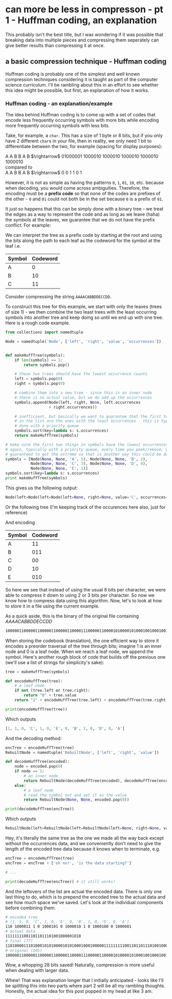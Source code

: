 # can more be less in compresson - pt 1 - Huffman coding, an explanation

This probably isn't the best title, but I was wondering if it was possible that
breaking data into multiple pieces and compressing them seperately can give
better results than compressing it at once.

## a basic compression technique - Huffman coding

Huffman coding is probably one of the simplest and well known compression techniques
considering it is taught as part of the computer science curriculum. I'll be rambling
about this in an effort to see whether this idea might be possible, but first, an
explanation of how it works.

### Huffman coding - an explanation/example

The idea behind Huffman coding is to come up with a set of codes that encode less
frequently occurring symbols with more bits while encoding more frequently occurring
symbols with less bits.

Take, for example, a `char`. This has a size of 1 byte or 8 bits, but if you only
have 2 different `char`s in your file, then in reality, we only need 1 bit to differentiate
between the two, for example (spacing for display purposes):

<p>
A A B B A B $\rightarrow$ 01000001 1000010 1000010 1000010 1000010 1000010 <br />
compared to <br />
A A B B A B $\rightarrow$ 0 0 1 1 0 1
</p>

However, it is not as simple as having the patterns `0`, `1`, `01`, `10`, etc. because
when decoding, you would come across ambiguities. Therefore, the encoding must be
a **prefix code** so that none of the codes are prefixes of the other - `0` and
`01` could not both be in the set because `0` is a prefix of `01`.

It just so happens that this can be simply done with a binary tree - we treat the
edges as a way to represent the code and as long as we leave (haha) the symbols at
the leaves, we guarantee that we do not have the prefix conflict. For example:

<script type="text/tikz">
  \begin{tikzpicture}[nodes={draw, circle, minimum size=0.75cm}, ->]
    \node{}
      child{ node{A} edge from parent node[left, draw=none] {0} }
      child{ node {}
        child{ node{B} edge from parent node[left, draw=none] {0} }
        child{ node{C} edge from parent node[right, draw=none] {1} }
      edge from parent node[right, draw=none] {1} };
   \end{tikzpicture}
</script>

We can interpret the tree as a prefix code by starting at the root and using the
bits along the path to each leaf as the codeword for the symbol at the leaf i.e.

| Symbol | Codeword |
| ------ | -------- |
| A      | 0        |
| B      | 10       |
| C      | 11       |

Consider compressing the string `AAAACABBDDECCDD`.

To construct this tree for this example, we start with only the leaves (trees of
size 1) - we then combine the two least trees with the least occurring symbols into
another tree and keep doing so until we end up with one tree. Here is a rough
code example.

```python
from collections import namedtuple

Node = namedtuple('Node', ['left', 'right', 'value', 'occurrences'])


def makeHuffTree(symbols):
    if len(symbols) == 1:
        return symbols.pop()

    # these two trees should have the lowest occurrence counts
    left = symbols.pop(0)
    right = symbols.pop(0)

    # combine them into a new tree - since this is an inner node
    # there is no actual value, but we do add up the occurrences
    symbols.append(Node(left, right, None, left.occurrences
                   + right.occurrences))

    # inefficient, but basically we want to guarantee that the first two things
    # in the list are the ones with the least occurrences - this is typically
    # done with a priority queue
    symbols.sort(key=lambda s: s.occurrences)
    return makeHuffTree(symbols)

# make sure the first two things in symbols have the lowest occurrences
# again, typically with a priority queue, every time you peek/remove, you are
# guaranteed to get the extreme so that is another way this could be done
symbols = [Node(None, None, 'A', 5), Node(None, None, 'B', 2),
           Node(None, None, 'C', 3), Node(None, None, 'D', 4),
           Node(None, None, 'E', 1)]
symbols.sort(key=lambda s: s.occurrences)
print makeHuffTree(symbols)
```

This gives us the following output:

<!-- markdownlint-disable line-length -->
```python
Node(left=Node(left=Node(left=None, right=None, value='C', occurrences=3), right=Node(left=Node(left=None, right=None, value='E', occurrences=1), right=Node(left=None, right=None, value='B', occurrences=2), value=None, occurrences=3), value=None, occurrences=6), right=Node(left=Node(left=None, right=None, value='D', occurrences=4), right=Node(left=None, right=None, value='A', occurrences=5), value=None, occurrences=9), value=None, occurrences=15)
```
<!-- markdownlint-enable line-length -->

Or the following tree (I'm keeping track of the occurences here also, just for reference)

<script type="text/tikz">
  \begin{tikzpicture}[nodes={draw, circle, minimum size=0.75cm}, ->,
    level 1/.style={sibling distance=30mm},
    level 2/.style={sibling distance=15mm}]
    \node{15}
      child {
        child{ node{C:3} edge from parent node[left, draw=none] {0}
          edge from parent node[left, draw=none] {0}
        }
        child{ node {3}
          child{ node{E:1} edge from parent node[left, draw=none] {0} }
          child{ node{B:2} edge from parent node[right, draw=none] {1} }
          edge from parent node[right, draw=none] {1}
        }
        edge from parent node[left, draw=none] {0}
      }
      child { node {9}
        child { node {D:4} edge from parent node[left, draw=none] {0} }
        child { node {A:5} edge from parent node[right, draw=none] {1} }
        edge from parent node[right, draw=none] {1}
      };
   \end{tikzpicture}
</script>

And encoding

| Symbol | Codeword |
| ------ | -------- |
| A      | 11       |
| B      | 011      |
| C      | 00       |
| D      | 10       |
| E      | 010      |

So here we see that instead of using the usual 8 bits per character, we were able
to compress it down to using 2 or 3 bits per character. So now we know how to compress
data using this algorithm. Now, let's to look at how to store it in a file using
the current example.

As a quick aside, this is the binary of the original file containing $AAAACABBDDECCDD$

```bash
100000110000011000001100000110000111000001100001010000101000100100010010001011000011100001110001001000100
```

When storing the codebook (translation), the one efficient way to store it encodes
a preorder traversal of the tree through bits; imagine 1 is an inner node and 0 is
a leaf node. When we reach a leaf node, we append the symbol. Here's another rough
block of code that builds off the previous one (we'll use a list of strings for
simplicity's sake):

```python
tree = makeHuffTree(symbols)

def encodeHuffTree(tree):
    # a leaf node
    if not (tree.left or tree.right):
        return "0" + tree.value
    return "1" + encodeHuffTree(tree.left) + encodeHuffTree(tree.right)

print(encodeHuffTree(tree))
```

Which outputs

```python
[1, 1, 0, 'C', 1, 0, 'E', 0, 'B', 1, 0, 'D', 0, 'A']
```

And the decoding method:

```python
encTree = encodeHuffTree(tree)
RebuiltNode = namedtuple('RebuiltNode', ['left', 'right', 'value'])

def decodeHuffTree(encoded):
    node = encoded.pop(0)
    if node == 1:
        # an inner node
        return RebuiltNode(decodeHuffTree(encoded), decodeHuffTree(encoded), None)
    else:
        # a leaf node
        # read the symbol out and set it as the value
        return RebuiltNode(None, None, encoded.pop(0))

print(decodeHuffTree(encTree))
```

Which outputs

<!-- markdownlint-disable line-length -->
```python
RebuiltNode(left=RebuiltNode(left=RebuiltNode(left=None, right=None, value='C'), right=RebuiltNode(left=RebuiltNode(left=None, right=None, value='E'), right=RebuiltNode(left=None, right=None, value='B'), value=None), value=None), right=RebuiltNode(left=RebuiltNode(left=None, right=None, value='D'), right=RebuiltNode(left=None, right=None, value='A'), value=None), value=None)
```
<!-- markdownlint-enable line-length -->

Hey, it's literally the same tree as the one we made all the way back except without
the occurrences data, and we conveniently don't need to give the length of the encoded
tree data because it knows when to terminate, e.g.

```python
encTree = encodeHuffTree(tree)
encTree = encTree + ['oh no!', 'is the data starting?']

# ...

print(decodeHuffTree(encTree)) # it still works!
```

And the leftovers of the list are actual the encoded data. There is only one last
thing to do, which is to prepend the encoded tree to the actual data and see how
much space we've saved. Let's look at the individual components before combining
them.

```bash
# encoded tree
# [1, 1, 0, 'C', 1, 0, 'E', 0, 'B', 1, 0, 'D', 0, 'A']
110 1000011 1 0 1000101 0 1000010 1 0 1000100 0 1000001
# actual data
111111110011011011101001000001010
# final (77)
11010000111010001010100001010100010001000001111111110011011011101001000001010
# original (105)
100000110000011000001100000110000111000001100001010000101000100100010010001011000011100001110001001000100
```

Wow, a whopping 28 bits saved! Naturally, compression is more useful when dealing
with larger data.

Whew! That was explanation longer that I initially anticipated - looks like I'll
be splitting this into two parts where part 2 will be all my rambling thoughts.
Honestly, the actual idea for this post popped in my head at like 3 am.
